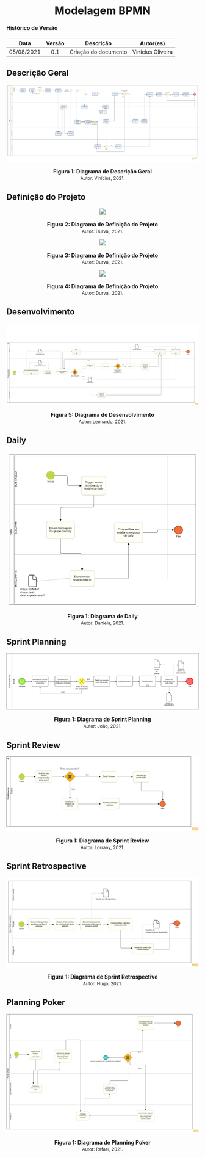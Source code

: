 # <center> Modelagem BPMN

#### Histórico de Versão
|    Data    | Versão | Descrição            | Autor(es)       |
| :--------: | :----: | :------------------: | :-------------: |
| 05/08/2021 |  0.1   | Criação do documento  | Vinicius Oliveira |

## Descrição Geral

<p align='center'>
    <img src='https://raw.githubusercontent.com/UnBArqDsw2021-1/2021.1_G01_Animalesco_docs/main/docs/assets/pages/bpmn/descricao-geral.jpeg'>
    <figcaption align='center'>
        <b>Figura 1: Diagrama de Descrição Geral</b>
        <br>
        <small>Autor: Vinícius, 2021.</small>
    </figcaption>
</p>

## Definição do Projeto

<p align='center'>
    <img src='https://raw.githubusercontent.com/UnBArqDsw2021-1/2021.1_G01_Animalesco_docs/main/docs/assets/pages/bpmn/definicao-projeto1.png'>
    <figcaption align='center'>
        <b>Figura 2: Diagrama de Definição do Projeto</b>
        <br>
        <small>Autor: Durval, 2021.</small>
    </figcaption>
</p>

<p align='center'>
    <img src='https://raw.githubusercontent.com/UnBArqDsw2021-1/2021.1_G01_Animalesco_docs/main/docs/assets/pages/bpmn/definicao-projeto2.png'>
    <figcaption align='center'>
        <b>Figura 3: Diagrama de Definição do Projeto</b>
        <br>
        <small>Autor: Durval, 2021.</small>
    </figcaption>
</p>

<p align='center'>
    <img src='https://raw.githubusercontent.com/UnBArqDsw2021-1/2021.1_G01_Animalesco_docs/main/docs/assets/pages/bpmn/definicao-projeto3.png'>
    <figcaption align='center'>
        <b>Figura 4: Diagrama de Definição do Projeto</b>
        <br>
        <small>Autor: Durval, 2021.</small>
    </figcaption>
</p>

## Desenvolvimento

<p align='center'>
    <img src='https://raw.githubusercontent.com/UnBArqDsw2021-1/2021.1_G01_Animalesco_docs/main/docs/assets/pages/bpmn/desenvolvimento.jpg'>
    <figcaption align='center'>
        <b>Figura 5: Diagrama de Desenvolvimento</b>
        <br>
        <small>Autor: Leonardo, 2021.</small>
    </figcaption>
</p>

## Daily

<p align='center'>
    <img src='https://raw.githubusercontent.com/UnBArqDsw2021-1/2021.1_G01_Animalesco_docs/main/docs/assets/pages/bpmn/daily.png'>
    <figcaption align='center'>
        <b>Figura 1: Diagrama de Daily</b>
        <br>
        <small>Autor: Daniela, 2021.</small>
    </figcaption>
</p>

## Sprint Planning

<p align='center'>
    <img src='https://raw.githubusercontent.com/UnBArqDsw2021-1/2021.1_G01_Animalesco_docs/main/docs/assets/pages/bpmn/sprint-planning.png'>
    <figcaption align='center'>
        <b>Figura 1: Diagrama de Sprint Planning</b>
        <br>
        <small>Autor: João, 2021.</small>
    </figcaption>
</p>

## Sprint Review

<p align='center'>
    <img src='https://raw.githubusercontent.com/UnBArqDsw2021-1/2021.1_G01_Animalesco_docs/main/docs/assets/pages/bpmn/sprint-review.png'>
    <figcaption align='center'>
        <b>Figura 1: Diagrama de Sprint Review</b>
        <br>
        <small>Autor: Lorrany, 2021.</small>
    </figcaption>
</p>

## Sprint Retrospective

<p align='center'>
    <img src='https://raw.githubusercontent.com/UnBArqDsw2021-1/2021.1_G01_Animalesco_docs/main/docs/assets/pages/bpmn/sprint-retrospective.jpeg'>
    <figcaption align='center'>
        <b>Figura 1: Diagrama de Sprint Retrospective</b>
        <br>
        <small>Autor: Hugo, 2021.</small>
    </figcaption>
</p>

## Planning Poker

<p align='center'>
    <img src='https://raw.githubusercontent.com/UnBArqDsw2021-1/2021.1_G01_Animalesco_docs/main/docs/assets/pages/bpmn/planning-poker.jpg'>
    <figcaption align='center'>
        <b>Figura 1: Diagrama de Planning Poker</b>
        <br>
        <small>Autor: Rafael, 2021.</small>
    </figcaption>
</p>

